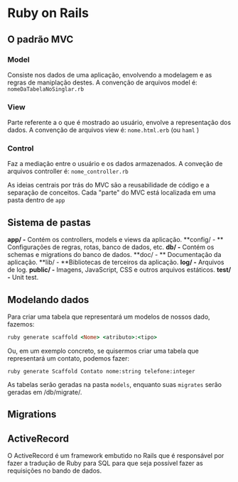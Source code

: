 # Ruby on Rails

## O padrão MVC

### Model 

Consiste nos dados de uma aplicação, envolvendo a modelagem e as regras de maniplação destes. A convenção de arquivos model é: `nomeDaTabelaNoSinglar.rb`

### View

Parte referente a o que é mostrado ao usuário, envolve a representação dos dados. A convenção de arquivos view é: `nome.html.erb` (ou `haml` )

### Control

Faz a mediação entre o usuário e os dados armazenados. A conveção de arquivos controller é: `nome_controller.rb`

As ideias centrais por trás do MVC são a reusabilidade de código e a separação de conceitos. Cada "parte" do MVC está localizada em uma pasta dentro de `app`

## Sistema de pastas

**app/ -** Contém os controllers, models e views da aplicação.
**config/ - ** Configurações de regras, rotas, banco de dados, etc.
**db/ -**  Contém os schemas e migrations do banco de dados.
**doc/ - ** Documentação da aplicação.
**lib/ - **Bibliotecas de terceiros da aplicação.
**log/ -** Arquivos de log.
**public/ -** Imagens, JavaScript, CSS e outros arquivos estáticos.
**test/ -** Unit test.

## Modelando dados

Para criar uma tabela que representará um modelos de nossos dado, fazemos:

```ruby
ruby generate scaffold <Nome> <atributo>:<tipo>
```

Ou, em um exemplo concreto, se quisermos criar uma tabela que representará um contato, podemos fazer: 

```shell
ruby generate Scaffold Contato nome:string telefone:integer
```

As tabelas serão geradas na pasta `models`, enquanto suas `migrates` serão geradas em /db/migrate/.

## Migrations

## ActiveRecord

O ActiveRecord é um framework embutido no Rails que é responsável por fazer a tradução de Ruby para SQL para que seja possível fazer as requisições no bando de dados.